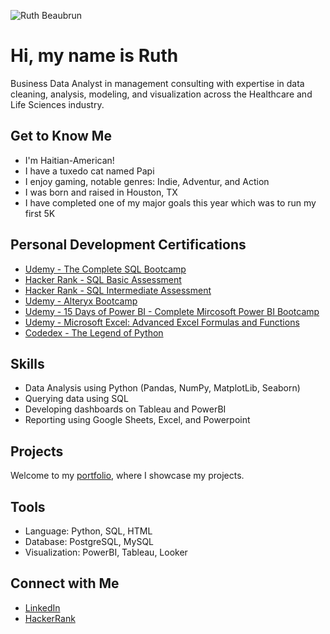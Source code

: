 ![Ruth Beaubrun](https://github.com/rbeaubrun/rbeaubrun/assets/173300113/4a37baf4-435d-46aa-8455-928df7e662b9)

<!DOCTYPE html>
<html>

<body>

<h1>Hi, my name is Ruth</h1>
<p>Business Data Analyst in management consulting with expertise in data cleaning, analysis, modeling, and visualization across the Healthcare and Life Sciences industry.</p>

<h2>Get to Know Me</h2>
<ul>
    <li>I'm Haitian-American!</li>
    <li>I have a tuxedo cat named Papi </li>
    <li>I enjoy gaming, notable genres: Indie, Adventur, and Action</li>
    <li>I was born and raised in Houston, TX</li>
    <li>I have completed one of my major goals this year which was to run my first 5K</li>
</ul>

<h2>Personal Development Certifications</h2>
<ul>
    <li><a href="https://drive.google.com/file/d/18TgeLkWFGVBKOxSmmCfmMS6_8UnKAiym/view">Udemy - The Complete SQL Bootcamp </a></li>
    <li><a href="https://www.hackerrank.com/certificates/18b19e177e51">Hacker Rank - SQL Basic Assessment </a></li>
    <li><a href="https://www.hackerrank.com/certificates/cf3e1712efbc">Hacker Rank - SQL Intermediate Assessment </a></li>
    <li><a href="https://drive.google.com/file/d/14IixEDi8M-_yI9UGqUBlLHPbRl4ROiqI/view">Udemy - Alteryx Bootcamp </a></li>
    <li><a href="https://drive.google.com/file/d/1prO3dCo1LhokMiVHaAr-4p9ORxBrB9Gq/view">Udemy - 15 Days of Power BI - Complete Mircosoft Power BI Bootcamp </a></li>
    <li><a href="https://drive.google.com/file/d/1GfFTRHDpm-Mr814BfEhcrZR9ch1hVxOn/view">Udemy - Microsoft Excel: Advanced Excel Formulas and Functions </a></li>
    <li><a href="https://drive.google.com/drive/u/0/folders/15BY16h0Eiw1MWQzznkl6bz8p5gCM5-2X">Codedex - The Legend of Python </a></li>
</ul>

<h2>Skills</h2>
<ul>
    <li>Data Analysis using Python (Pandas, NumPy, MatplotLib, Seaborn) </li>
    <li>Querying data using SQL</li>
    <li>Developing dashboards on Tableau and PowerBI</li>
    <li>Reporting using Google Sheets, Excel, and Powerpoint</li>
</ul>

<h2>Projects</h2>
<p>Welcome to my <a href="https://rbeaubrun.github.io/portfolio-projects-updated-/">portfolio</a>, where I showcase my projects.</p>

<h2>Tools</h2>
<ul>
    <li>Language: Python, SQL, HTML</li>
    <li>Database: PostgreSQL, MySQL</li>
    <li>Visualization: PowerBI, Tableau, Looker </li>
</ul>


<h2>Connect with Me</h2>
<ul>
    <li><a href="https://www.linkedin.com/in/ruth-beaubrun/">LinkedIn</a></li>
    <li><a href="https://www.hackerrank.com/profile/ruthbeau129">HackerRank</a></li>
</ul>

</body>
</html>
